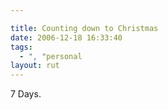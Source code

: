 ```yaml
---

title: Counting down to Christmas
date: 2006-12-18 16:33:40
tags:
  - ", "personal
layout: rut
---
```


7 Days.

